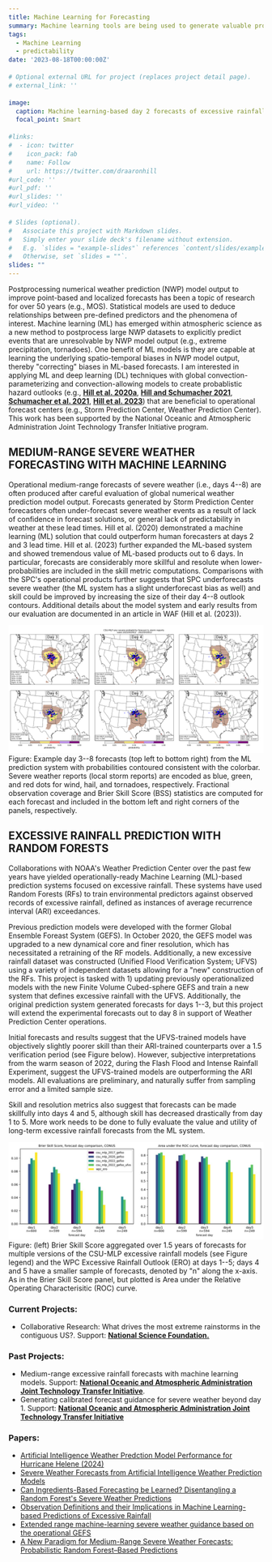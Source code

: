 ```yaml
---
title: Machine Learning for Forecasting
summary: Machine learning tools are being used to generate valuable products that aid operational forecasting
tags:
  - Machine Learning
  - predictability
date: '2023-08-18T00:00:00Z'

# Optional external URL for project (replaces project detail page).
# external_link: ''

image:
  caption: Machine learning-based day 2 forecasts of excessive rainfall associated with Hurricane Ida with overlapping observations
  focal_point: Smart

#links:
#  - icon: twitter
#    icon_pack: fab
#    name: Follow
#    url: https://twitter.com/draaronhill
#url_code: ''
#url_pdf: ''
#url_slides: ''
#url_video: ''

# Slides (optional).
#   Associate this project with Markdown slides.
#   Simply enter your slide deck's filename without extension.
#   E.g. `slides = "example-slides"` references `content/slides/example-slides.md`.
#   Otherwise, set `slides = ""`.
slides: ""
---
```


Postprocessing numerical weather prediction (NWP) model output to improve point-based and localized forecasts has been a topic of research for over 50 years (e.g., MOS). Statistical models are used to deduce relationships between pre-defined predictors and the phenomena of interest. Machine learning (ML) has emerged within atmospheric science as a new method to postprocess large NWP datasets to explicitly predict events that are unresolvable by NWP model output (e.g., extreme precipitation, tornadoes). One benefit of ML models is they are capable at learning the underlying spatio-temporal biases in NWP model output, thereby "correcting" biases in ML-based forecasts. I am interested in applying ML and deep learning (DL) techniques with global convection-parameterizing and convection-allowing models to create probablistic hazard outlooks (e.g., <a href="http://journals.ametsoc.org/doi/pdf/10.1175/MWR-D-19-0344.1"><b>Hill et al. 2020a</b></a>, <a href="https://doi.org/10.1175/WAF-D-21-0026.1"><b>Hill and Schumacher 2021</b></a>, <a href="https://doi.org/10.1175/BAMS-D-20-0186.1"><b>Schumacher et al. 2021</b></a>, <a href="https://doi.org/10.1175/WAF-D-22-0143.1"><b>Hill et al. 2023</b></a>) that are beneficial to operational forecast centers (e.g., Storm Prediction Center, Weather Prediction Center). This work has been supported by the National Oceanic and Atmospheric Administration Joint Technology Transfer Initiative program.

<h2>MEDIUM-RANGE SEVERE WEATHER FORECASTING WITH MACHINE LEARNING</h2>

Operational medium-range forecasts of severe weather (i.e., days 4--8) are often produced after careful evaluation of global numerical weather prediction model output. Forecasts generated by Storm Prediction Center forecasters often under-forecast severe weather events as a result of lack of confidence in forecast solutions, or general lack of predictability in weather at these lead times. Hill et al. (2020) demonstrated a machine learning (ML) solution that could outperform human forecasters at days 2 and 3 lead time. Hill et al. (2023) further expanded the ML-based system and showed tremendous value of ML-based products out to 6 days. In particular, forecasts are considerably more skillful and resolute when lower-probabilities are included in the skill metric computations. Comparisons with the SPC's operational products further suggests that SPC underforecasts severe weather (the ML system has a slight underforecast bias as well) and skill could be improved by increasing the size of their day 4--8 outlook contours. Additional details about the model system and early results from our evaluation are documented in an article in WAF (Hill et al. (2023)).

<img src="mr_forecast.png" alt="Medium Range Forecast">
Figure: Example day 3--8 forecasts (top left to bottom right) from the ML prediction system with probabilities contoured consistent with the colorbar. Severe weather reports (local storm reports) are encoded as blue, green, and red dots for wind, hail, and tornadoes, respectively. Fractional observation coverage and Brier Skill Score (BSS) statistics are computed for each forecast and included in the bottom left and right corners of the panels, respectively.

<h2>EXCESSIVE RAINFALL PREDICTION WITH RANDOM FORESTS</h2>

Collaborations with NOAA's Weather Prediction Center over the past few years have yielded operationally-ready Machine Learning (ML)-based prediction systems focused on excessive rainfall. These systems have used Random Forests (RFs) to train environmental predictors against observed records of excessive rainfall, defined as instances of average recurrence interval (ARI) exceedances.

Previous prediction models were developed with the former Global Ensemble Foreast System (GEFS). In October 2020, the GEFS model was upgraded to a new dynamical core and finer resolution, which has necessitated a retraining of the RF models. Additionally, a new excessive rainfall dataset was constructed (Unified Flood Verification System; UFVS) using a variety of independent datasets allowing for a "new" construction of the RFs. This project is tasked with 1) updating previously operationalized models with the new Finite Volume Cubed-sphere GEFS and train a new system that defines excessive rainfall with the UFVS. Additionally, the original prediction system generated forecasts for days 1--3, but this project will extend the experimental forecasts out to day 8 in support of Weather Prediction Center operations.

Initial forecasts and results suggest that the UFVS-trained models have objectively slightly poorer skill than their ARI-trained counterparts over a 1.5 verification period (see Figure below). However, subjective interpretations from the warm season of 2022, during the Flash Flood and Intense Rainfall Experiment, suggest the UFVS-trained models are outperforming the ARI models. All evaluations are preliminary, and naturally suffer from sampling error and a limited sample size.

Skill and resolution metrics also suggest that forecasts can be made skillfully into days 4 and 5, although skill has decreased drastically from day 1 to 5. More work needs to be done to fully evaluate the value and utility of long-term excessive rainfall forecasts from the ML system.

<img src="day45_skill.png" alt="Precip Forecast">
Figure: (left) Brier Skill Score aggregated over 1.5 years of forecasts for multiple versions of the CSU-MLP excessive rainfall models (see Figure legend) and the WPC Excessive Rainfall Outlook (ERO) at days 1--5; days 4 and 5 have a smaller sample of forecasts, denoted by "n" along the x-axis. As in the Brier Skill Score panel, but plotted is Area under the Relative Operating Characterisitic (ROC) curve.

<h3>Current Projects:</h3>
<ul>
<li>Collaborative Research: What drives the most extreme rainstorms in the contiguous
US?. Support: <b><u>National Science Foundation.</u></b></li>
</ul>

<h3>Past Projects:</h3>
<ul>
<li>Medium-range excessive rainfall forecasts with machine learning models. Support: <b><u>National Oceanic and Atmospheric Administration Joint Technology Transfer Initiative</u></b>.</li>

<li>Generating calibrated forecast guidance for severe weather beyond day 1. Support: <b><u>National Oceanic and Atmospheric Administration Joint Technology Transfer Initiative</u></b></li>
</ul>
<h3>Papers:</h3>
<ul>

<li><a href=/publication/helene/>Artificial Intelligence Weather Predction Model Performance for Hurricane Helene (2024)</a></li>

<li><a href=/publication/aimlp/>Severe Weather Forecasts from Artificial Intelligence Weather Prediction Models</a></li>

<li><a href=/publication/mazureketal2024/>Can Ingredients-Based Forecasting be Learned? Disentangling a Random Forest's Severe Weather Predictions</a></li>

<li><a href=/publication/ob_biases/>Observation Definitions and their Implications in Machine Learning-based Predictions of Excessive Rainfall</a></li>

<li><a href=/publication/clark_gefs/>Extended range machine-learning severe weather guidance based on the operational GEFS</a></li>

<li><a href=/publication/csumlp_severe_mr/>A New Paradigm for Medium-Range Severe Weather Forecasts: Probabilistic Random Forest–Based Predictions</a></li>
</ul>
